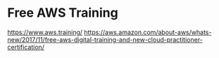 # Free AWS Training 
https://www.aws.training/
https://aws.amazon.com/about-aws/whats-new/2017/11/free-aws-digital-training-and-new-cloud-practitioner-certification/


